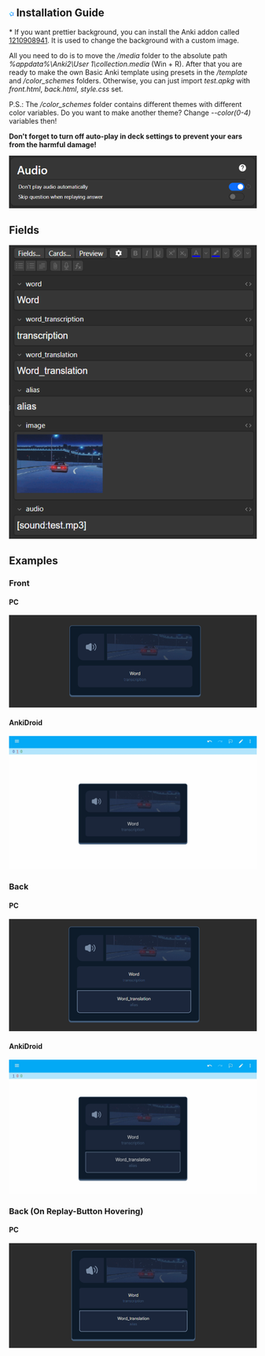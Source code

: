 ## <img src="./assets/anki.svg" width=10> Installation Guide

\* If you want prettier background, you can install the Anki addon called [1210908941](https://ankiweb.net/shared/info/1210908941). It is used to change the background with a custom image.

All you need to do is to move the _/media_ folder to the absolute path _%appdata%\\Anki2\\User 1\\collection.media_ (Win + R). After that you are ready to make the own Basic Anki template using presets in the _/template_ and _/color_schemes_ folders. Otherwise, you can just import _test.apkg_ with _front.html_, _back.html_, _style.css_ set.

P.S.: The _/color_schemes_ folder contains different themes with different color variables. Do you want to make another theme? Change _--color(0-4)_ variables then!

**Don't forget to turn off auto-play in deck settings to prevent your ears from the harmful damage!**

<img src="./assets/auto-play.png" />

## Fields

<img src="./assets/fields.png" />

## Examples

### Front

#### PC

<img src="./assets/front.png" />

#### AnkiDroid

<img src="./assets/mfront.jpg" />

### Back

#### PC

<img src="./assets/back.png" />

#### AnkiDroid

<img src="./assets/mback.jpg" />

### Back (On Replay-Button Hovering)

#### PC

<img src="./assets/hover.png" />
